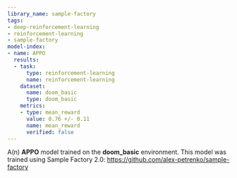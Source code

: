 ```yaml
---
library_name: sample-factory
tags:
- deep-reinforcement-learning
- reinforcement-learning
- sample-factory
model-index:
- name: APPO
  results:
  - task:
      type: reinforcement-learning
      name: reinforcement-learning
    dataset:
      name: doom_basic
      type: doom_basic
    metrics:
    - type: mean_reward
      value: 0.76 +/- 0.11
      name: mean_reward
      verified: false
---
```


A(n) **APPO** model trained on the **doom_basic** environment.
This model was trained using Sample Factory 2.0: https://github.com/alex-petrenko/sample-factory
    